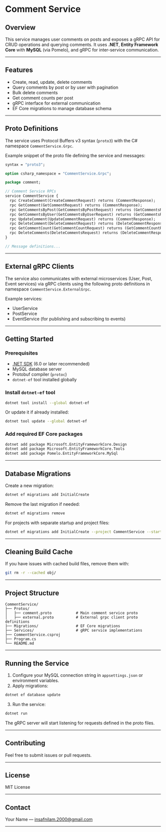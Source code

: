 # Comment Service

## Overview

This service manages user comments on posts and exposes a gRPC API for CRUD operations and querying comments. It uses **.NET**, **Entity Framework Core** with **MySQL** (via Pomelo), and gRPC for inter-service communication.

---

## Features

- Create, read, update, delete comments
- Query comments by post or by user with pagination
- Bulk delete comments
- Get comment counts per post
- gRPC interface for external communication
- EF Core migrations to manage database schema

---

## Proto Definitions

The service uses Protocol Buffers v3 syntax (`proto3`) with the C# namespace `CommentService.Grpc`.

Example snippet of the proto file defining the service and messages:

```proto
syntax = "proto3";

option csharp_namespace = "CommentService.Grpc";

package comment;

// Comment Service RPCs
service CommentService {
  rpc CreateComment(CreateCommentRequest) returns (CommentResponse);
  rpc GetComment(GetCommentRequest) returns (CommentResponse);
  rpc GetCommentsByPost(GetCommentsByPostRequest) returns (GetCommentsResponse);
  rpc GetCommentsByUser(GetCommentsByUserRequest) returns (GetCommentsResponse);
  rpc UpdateComment(UpdateCommentRequest) returns (CommentResponse);
  rpc DeleteComment(DeleteCommentRequest) returns (DeleteCommentResponse);
  rpc GetCommentCount(GetCommentCountRequest) returns (GetCommentCountResponse);
  rpc DeleteComments(DeleteCommentsRequest) returns (DeleteCommentResponse);
}

// Message definitions...
```

---

## External gRPC Clients

The service also communicates with external microservices (User, Post, Event services) via gRPC clients using the following proto definitions in namespace `CommentService.ExternalGrpc`.

Example services:

- UserService
- PostService
- EventService (for publishing and subscribing to events)

---

## Getting Started

### Prerequisites

- [.NET SDK](https://dotnet.microsoft.com/download) (6.0 or later recommended)
- MySQL database server
- Protobuf compiler (`protoc`)
- `dotnet-ef` tool installed globally

### Install `dotnet-ef` tool

```bash
dotnet tool install --global dotnet-ef
```

Or update it if already installed:

```bash
dotnet tool update --global dotnet-ef
```

### Add required EF Core packages

```bash
dotnet add package Microsoft.EntityFrameworkCore.Design
dotnet add package Microsoft.EntityFrameworkCore.Tools
dotnet add package Pomelo.EntityFrameworkCore.MySql
```

---

## Database Migrations

Create a new migration:

```bash
dotnet ef migrations add InitialCreate
```

Remove the last migration if needed:

```bash
dotnet ef migrations remove
```

For projects with separate startup and project files:

```bash
dotnet ef migrations add InitialCreate --project CommentService --startup-project CommentService
```

---

## Cleaning Build Cache

If you have issues with cached build files, remove them with:

```bash
git rm -r --cached obj/
```

---

## Project Structure

```
CommentService/
├── Protos/
│   ├── comment.proto           # Main comment service proto
│   ├── external.proto          # External grpc client proto definitions
├── Migrations/                 # EF Core migrations
├── Services/                   # gRPC service implementations
├── CommentService.csproj
├── Program.cs
└── README.md
```

---

## Running the Service

1. Configure your MySQL connection string in `appsettings.json` or environment variables.
2. Apply migrations:

```bash
dotnet ef database update
```

3. Run the service:

```bash
dotnet run
```

The gRPC server will start listening for requests defined in the proto files.

---

## Contributing

Feel free to submit issues or pull requests.

---

## License

MIT License

---

## Contact

Your Name — [insafnilam.2000@gmail.com](mailto:insafnilam.2000@gmail.com)

---
